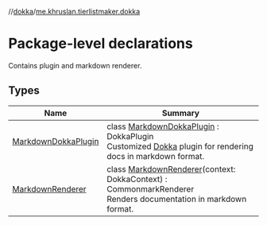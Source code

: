 //[dokka](../../index.md)/[me.khruslan.tierlistmaker.dokka](index.md)

# Package-level declarations

Contains plugin and markdown renderer.

## Types

| Name | Summary |
|---|---|
| [MarkdownDokkaPlugin](-markdown-dokka-plugin/index.md) | class [MarkdownDokkaPlugin](-markdown-dokka-plugin/index.md) : DokkaPlugin<br>Customized [Dokka](https://kotlinlang.org/docs/dokka-introduction.html) plugin for rendering docs in markdown format. |
| [MarkdownRenderer](-markdown-renderer/index.md) | class [MarkdownRenderer](-markdown-renderer/index.md)(context: DokkaContext) : CommonmarkRenderer<br>Renders documentation in markdown format. |
